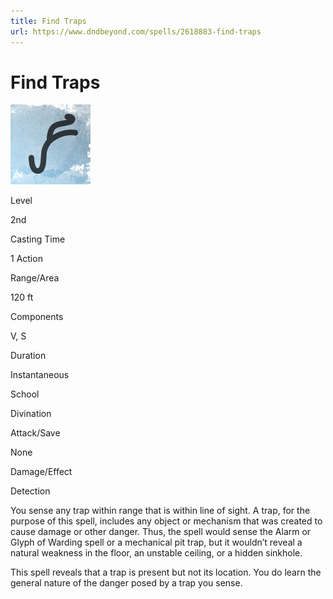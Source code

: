 ```yaml
---
title: Find Traps
url: https://www.dndbeyond.com/spells/2618883-find-traps
---
```


# Find Traps

![Find Traps](find-traps.png)

Level

2nd

Casting Time

1 Action

Range/Area

120 ft

Components

V, S

Duration

Instantaneous

School

Divination

Attack/Save

None

Damage/Effect

Detection

You sense any trap within range that is within line of sight. A trap, for the purpose of this spell, includes any object or mechanism that was created to cause damage or other danger. Thus, the spell would sense the Alarm or Glyph of Warding spell or a mechanical pit trap, but it wouldn’t reveal a natural weakness in the floor, an unstable ceiling, or a hidden sinkhole.

This spell reveals that a trap is present but not its location. You do learn the general nature of the danger posed by a trap you sense.